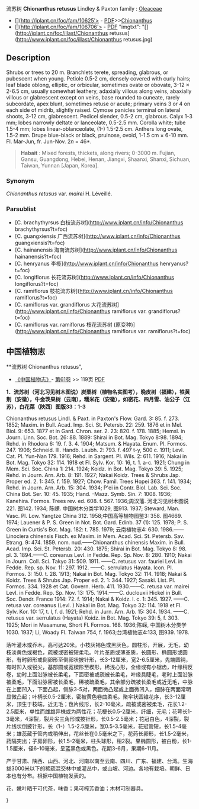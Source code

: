 流苏树 **Chionanthus retusus** Lindley & Paxton
family : [Oleaceae](http://www.iplant.cn/info/Oleaceae?t=foc)
* [](http://iplant.cn/foc/fam/10625'> - [PDF](http://iplant.cn/foc/pdf/Oleaceae.pdf)>>[Chionanthus](http://www.iplant.cn/info/Chionanthus?t=foc)
* [](http://iplant.cn/foc/fam/106706'> - [PDF](http://www.iplant.cn/foc/pdf/Chionanthus.pdf)
  "imgtxt": "[](http://iplant.cn/foc/illast/Chionanthus retusus](http://www.iplant.cn/foc/illast/Chionanthus retusus.jpg)

## Description

Shrubs or trees to 20 m. Branchlets terete, spreading, glabrous, or pubescent when young. Petiole 0.5-2 cm, densely covered with curly hairs; leaf blade oblong, elliptic, or orbicular, sometimes ovate or obovate, 3-12 × 2-6.5 cm, usually somewhat leathery, adaxially villous along veins, abaxially villous or glabrescent except on veins, base rounded to cuneate, rarely subcordate, apex blunt, sometimes retuse or acute; primary veins 3 or 4 on each side of midrib, slightly raised. Cymose panicles terminal on lateral shoots, 3-12 cm, glabrescent. Pedicel slender, 0.5-2 cm, glabrous. Calyx 1-3 mm; lobes narrowly deltate or lanceolate, 0.5-2.5 mm. Corolla white; tube 1.5-4 mm; lobes linear-oblanceolate, (1-) 1.5-2.5 cm. Anthers long ovate, 1.5-2 mm. Drupe blue-black or black, pruinose, ovoid, 1-1.5 cm × 6-10 mm. Fl. Mar-Jun, fr. Jun-Nov. 2*n* = 46*.


> **Habait** : 
> Mixed forests, thickets, along rivers; 0-3000 m. Fujian, Gansu, Guangdong, Hebei, Henan, Jiangxi, Shaanxi, Shanxi, Sichuan, Taiwan, Yunnan [Japan, Korea].<BR>

### Synonym
*Chionanthus retusus* var. *mairei* H. Léveillé.

### Parsublist

* [C.  brachythyrsus  白枝流苏树](http://www.iplant.cn/info/Chionanthus brachythyrsus?t=foc)
* [C.  guangxiensis  广西流苏树](http://www.iplant.cn/info/Chionanthus guangxiensis?t=foc)
* [C.  hainanensis  海南流苏树](http://www.iplant.cn/info/Chionanthus hainanensis?t=foc)
* [C.  henryanus  李榄](http://www.iplant.cn/info/Chionanthus henryanus?t=foc)
* [C.  longiflorus  长花流苏树](http://www.iplant.cn/info/Chionanthus longiflorus?t=foc)
* [C.  ramiflorus  枝花流苏树](http://www.iplant.cn/info/Chionanthus ramiflorus?t=foc)
* [C.  ramiflorus var. grandiflorus  大花流苏树](http://www.iplant.cn/info/Chionanthus ramiflorus var. grandiflorus?t=foc)
* [C.  ramiflorus var. ramiflorus  枝花流苏树 (原变种)](http://www.iplant.cn/info/Chionanthus ramiflorus var. ramiflorus?t=foc)

## 中国植物志

**流苏树 Chionanthus retusus",

* [《中国植物志》](http://www.iplant.cn/frps)- [第61卷](http://www.iplant.cn/frps/vol/61) >> 119页 [PDF](http://www.iplant.cn/frps/pdf/61/119.PDF)


**1．流苏树（河北习见树木图说）炭栗树（植物名实图考），晚皮树（福建），铁黄荆（安徽），牛金茨果树（云南），糯米花（安徽），如密花、四月雪、油公子（江苏），白花菜（陕西）图版33：1-3**

Chionanthus retusus Lindl. & Paxt. in Paxton's Flow. Gard. 3: 85. f. 273. 1852; Maxim. in Bull. Acad. Imp. Sci. St. Petersb. 22: 259. 1876 et in Mel. Biol. 9: 653. 1877 et in Gard. Chron. ser. 2. 23: 820. f. 178. 1885; Hemsl. in Journ. Linn. Soc. Bot. 26: 88. 1889: Shirai in Bot. Mag. Tokyo 8:98. 1894; Rehd. in Rhodora 6: 19. f. 3. 4. 1904; Matsum. & Hayata. Enum. Pl. Formos. 247. 1906; Schneid. Ill. Handb. Laubh. 2: 793. f. 497 t-y, 500 c. 1911; Levl. Cat. Pl. Yun-Nan 179. 1916; Rehd. in Sargent. Pl. Wils. 2: 611. 1916; Nakai in Bot. Mag. Tokyo 32: 114. 1918 et Fl. Sylv. Kor. 10: 16, t. 1. a-c. 1921; Chung in Mem. Sci. Soc. China 1: 214. 1924; Koidz. in Bot. Mag. Tokyo 39: 5. 1925; Rehd. in Journ. Arn. Arb. 8: 191. 1927; Nakai Koidz. Trees & Shrubs Jap. Proper ed. 2. 1: 345. f. 159. 1927; Chow. Famil. Trees Hopei 363. f. 141. 1934; Rehd. in Journ. Arn. Arb. 15: 304. 1934; P'ei in Contr. Biol. Lab. Sci. Soc. China Bot. Ser. 10: 45. 1935; Hand. -Mazz. Symb. Sin. 7: 1008. 1936; Kanehira. Formos. Trees rev. ed. 608. f. 567. 1936;周汉藩. 河北习见树木图说221. 图142. 1934; 陈嵘. 中国树木分类学1029, 图913. 1937; Steward, Man. Vasc. Pl. Low. Yangtze China 312. 1958;中国高等植物图鉴3: 358. 图4669. 1974; Lauener & P. S. Green in Not. Bot. Gard. Edinb. 37 (1): 125. 1978; P. S. Green in Curtis's Bot. Mag. 182: t. 785. 1979; 云南植物志4: 630. 1986.——Linociera chinensis Fisch. ex Maxim. in Mem. Acad. Sci. St. Petersb. Sav. Etrang. 9: 474. 1859. nom. nud.——Chionanthus chinensis Maxim. in Bull. Acad. Imp. Sci. St. Petersb. 20: 430. 1875; Shirai in Bot. Mag. Tokyo 8: 98. pl. 3. 1894.——C. coreanus Levl. in Fedde. Rep. Sp. Nov. 8: 280. 1910; Nakai in Journ. Coll. Sci. Takyo 31: 509. 1911. ——C. retusus var. fauriei Levl. in Fedde. Rep. sp. Nov. 11: 297. 1912. ——C. serrulatus Hayata. Icon. Pl. Formos. 3: 150. t. 28. 1913; Nakai in Bot. Mag. Tokyo 32: 114. 1918; Nakai & Koidz. Trees & Shrubs Jap. Proper ed. 2. 1: 344. 1927; Sasaki. List. Pl. Formos. 334. 1928 et Cat. Govern. Herb. 411. 1930.——C. retusa var. mairei Levl. in Fedde. Rep. Sp. Nov. 13: 175. 1914.——C. duclouxii Hickel in Bull. Soc. Dendr. France 1914: 72. f. 1914; Nakai & Koidz. l. c. 1: 345. 1927. ——C. retusa var. coreanus (Levl. ) Nakai in Bot. Mag. Tokyo 32: 114. 1918 et Fl. Sylv. Kor. 10: 17, t. l, f. d. 1921; Rehd. in Jurn. Arn. Arb. 15: 304. 1934. ——C. retusus var. serrulatus (Hayata) Koidz. in Bot. Mag. Tokyo 39: 5, f. 303. 1925; Mori in Masamune, Short Fl. Formos. 168. 1936;陈嵘, 中国树木分类学1030. 1937; Li, Woady Fl. Taiwan 754, f. 1963;台湾植物志4:133, 图939. 1978.

落叶灌木或乔木，高可达20米。小枝灰褐色或黑灰色，圆柱形，开展，无毛，幼枝淡黄色或褐色，疏被或密被短柔毛。叶片革质或薄革质，长圆形、椭圆形或圆形，有时卵形或倒卵形至倒卵状披针形，长3-12厘米，宽2-6.5厘米，先端圆钝，有时凹入或锐尖，基部圆或宽楔形至楔形，稀浅心形，全缘或有小锯齿，叶缘稍反卷，幼时上面沿脉被长柔毛，下面密被或疏被长柔毛，叶缘具睫毛，老时上面沿脉被柔毛，下面沿脉密被长柔毛，稀被疏柔毛，其余部分疏被长柔毛或近无毛，中脉在上面凹入，下面凸起，侧脉3-5对，两面微凸起或上面微凹入，细脉在两面常明显微凸起；叶柄长0.5-2厘米，密被黄色卷曲柔毛。聚伞状圆锥花序，长3-12厘米，顶生于枝端，近无毛；苞片线形，长2-10毫米，疏被或密被柔毛，花长1.2-2.5厘米，单性而雌雄异株或为两性花；花梗长0.5-2厘米，纤细，无毛；花萼长1-3毫米，4深裂，裂片尖三角形或披针形，长0.5-2.5毫米；花冠白色，4深裂，裂片线状倒披针形，长（1-）1.5-2.5厘米，宽0.5-3.5毫米，花冠管短，长1.5-4毫米；雄蕊藏于管内或稍伸出，花丝长在0.5毫米之下，花药长卵形，长1.5-2毫米，药隔突出；子房卵形，长1.5-2毫米，柱头球形，稍2裂。果椭圆形，被白粉，长1-1.5厘米，径6-10毫米，呈蓝黑色或黑色。花期3-6月，果期6-11月。

产于甘肃、陕西、山西、河北、河南以南至云南、四川、广东、福建、台湾。生海拔3000米以下的稀疏混交林中或灌丛中，或山坡、河边。各地有栽培。朝鲜、日本也有分布。根据中国植物发表的。

花、嫩叶晒干可代茶，味香；果可榨芳香油；木材可制器具。

}